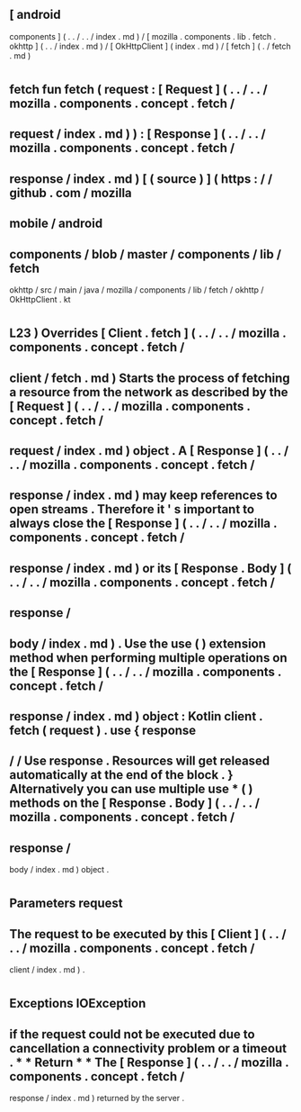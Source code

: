 [
android
-
components
]
(
.
.
/
.
.
/
index
.
md
)
/
[
mozilla
.
components
.
lib
.
fetch
.
okhttp
]
(
.
.
/
index
.
md
)
/
[
OkHttpClient
]
(
index
.
md
)
/
[
fetch
]
(
.
/
fetch
.
md
)
#
fetch
fun
fetch
(
request
:
[
Request
]
(
.
.
/
.
.
/
mozilla
.
components
.
concept
.
fetch
/
-
request
/
index
.
md
)
)
:
[
Response
]
(
.
.
/
.
.
/
mozilla
.
components
.
concept
.
fetch
/
-
response
/
index
.
md
)
[
(
source
)
]
(
https
:
/
/
github
.
com
/
mozilla
-
mobile
/
android
-
components
/
blob
/
master
/
components
/
lib
/
fetch
-
okhttp
/
src
/
main
/
java
/
mozilla
/
components
/
lib
/
fetch
/
okhttp
/
OkHttpClient
.
kt
#
L23
)
Overrides
[
Client
.
fetch
]
(
.
.
/
.
.
/
mozilla
.
components
.
concept
.
fetch
/
-
client
/
fetch
.
md
)
Starts
the
process
of
fetching
a
resource
from
the
network
as
described
by
the
[
Request
]
(
.
.
/
.
.
/
mozilla
.
components
.
concept
.
fetch
/
-
request
/
index
.
md
)
object
.
A
[
Response
]
(
.
.
/
.
.
/
mozilla
.
components
.
concept
.
fetch
/
-
response
/
index
.
md
)
may
keep
references
to
open
streams
.
Therefore
it
'
s
important
to
always
close
the
[
Response
]
(
.
.
/
.
.
/
mozilla
.
components
.
concept
.
fetch
/
-
response
/
index
.
md
)
or
its
[
Response
.
Body
]
(
.
.
/
.
.
/
mozilla
.
components
.
concept
.
fetch
/
-
response
/
-
body
/
index
.
md
)
.
Use
the
use
(
)
extension
method
when
performing
multiple
operations
on
the
[
Response
]
(
.
.
/
.
.
/
mozilla
.
components
.
concept
.
fetch
/
-
response
/
index
.
md
)
object
:
Kotlin
client
.
fetch
(
request
)
.
use
{
response
-
>
/
/
Use
response
.
Resources
will
get
released
automatically
at
the
end
of
the
block
.
}
Alternatively
you
can
use
multiple
use
*
(
)
methods
on
the
[
Response
.
Body
]
(
.
.
/
.
.
/
mozilla
.
components
.
concept
.
fetch
/
-
response
/
-
body
/
index
.
md
)
object
.
#
#
#
Parameters
request
-
The
request
to
be
executed
by
this
[
Client
]
(
.
.
/
.
.
/
mozilla
.
components
.
concept
.
fetch
/
-
client
/
index
.
md
)
.
#
#
#
Exceptions
IOException
-
if
the
request
could
not
be
executed
due
to
cancellation
a
connectivity
problem
or
a
timeout
.
*
*
Return
*
*
The
[
Response
]
(
.
.
/
.
.
/
mozilla
.
components
.
concept
.
fetch
/
-
response
/
index
.
md
)
returned
by
the
server
.
